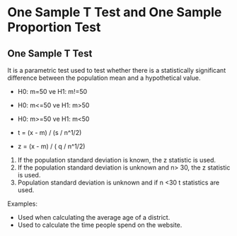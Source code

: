 # **One Sample T Test and One Sample Proportion Test**
## One Sample T Test
It is a parametric test used to test whether there is a statistically significant difference between the population mean and a hypothetical value.

- H0: m=50   ve  H1: m!=50 
- H0: m<=50  ve  H1: m>50 
- H0: m>=50  ve  H1: m<50

- t = (x - m) / (s / n^1/2)
- z = (x - m) / ( q / n^1/2)

1. If the population standard deviation is known, the z statistic is used.
2. If the population standard deviation is unknown and n> 30, the z statistic is used.
3. Population standard deviation is unknown and if n <30 t statistics are used.

Examples:

- Used when calculating the average age of a district.
- Used to calculate the time people spend on the website.
